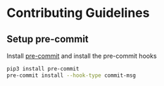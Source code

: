 # Contributing Guidelines

## Setup pre-commit

Install [pre-commit](https://pre-commit.com/) and install the pre-commit hooks

```bash
pip3 install pre-commit
pre-commit install --hook-type commit-msg
```
